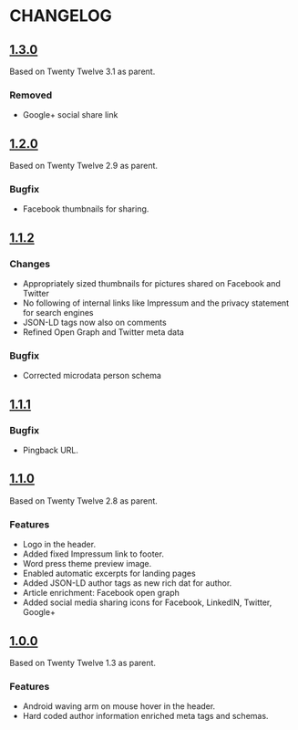 # CHANGELOG

## [1.3.0]

Based on Twenty Twelve 3.1 as parent.

### Removed
- Google+ social share link

## [1.2.0]

Based on Twenty Twelve 2.9 as parent.

### Bugfix
- Facebook thumbnails for sharing.

## [1.1.2]

### Changes
- Appropriately sized thumbnails for pictures shared on Facebook and Twitter
- No following of internal links like Impressum and the privacy statement for search engines
- JSON-LD tags now also on comments
- Refined Open Graph and Twitter meta data

### Bugfix
- Corrected microdata person schema

## [1.1.1]

### Bugfix
- Pingback URL.

## [1.1.0]

Based on Twenty Twelve 2.8 as parent.

### Features
- Logo in the header.
- Added fixed Impressum link to footer.
- Word press theme preview image.
- Enabled automatic excerpts for landing pages
- Added JSON-LD author tags as new rich dat for author.
- Article enrichment: Facebook open graph
- Added social media sharing icons for Facebook, LinkedIN, Twitter, Google+

## [1.0.0]

Based on Twenty Twelve 1.3 as parent.

### Features

- Android waving arm on mouse hover in the header.
- Hard coded author information enriched meta tags and schemas.

[1.3.0]: https://github.com/kappmeier/nerdpause-wp-custom-theme/compare/v1.2.0...v1.3.0
[1.2.0]: https://github.com/kappmeier/nerdpause-wp-custom-theme/compare/v1.1.2...v1.2.0
[1.1.2]: https://github.com/kappmeier/nerdpause-wp-custom-theme/compare/v1.1.1...v1.1.2
[1.1.1]: https://github.com/kappmeier/nerdpause-wp-custom-theme/compare/v1.1.0...v1.1.1
[1.1.0]: https://github.com/kappmeier/nerdpause-wp-custom-theme/compare/v1.0.0...v1.1.0
[1.0.0]: https://github.com/kappmeier/nerdpause-wp-custom-theme/compare/2b3046fb1385b8ad0940da4a599e1a4d60ba449f...v1.0.0
